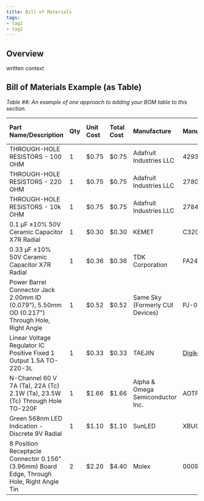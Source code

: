 ```yaml
---
title: Bill of Materials
tags:
- tag1
- tag2
---
```


## Overview
written context

## Bill of Materials Example (as Table)

*Table ##: An example of one approach to adding your BOM table to this section.*

| **Part Name/Description** | **Qty** | **Unit Cost** | **Total Cost** | **Manufacture** | **Manufacturer #** | **Vendor Link** |**Datasheet Link** | **Schematic Reference Designators** |
|:--------------------|:----|:---------------|:-----|:--------|:-----|:-----|:----|:-----|
THROUGH-HOLE RESISTORS - 100 OHM  | 1 | $0.75 | $0.75 | Adafruit Industries LLC | 4293  | [DigiKey](https://www.digikey.com/en/products/detail/adafruit-industries-llc/4293/10287036) | [datasheet link](https://cdn-shop.adafruit.com/product-files/2780/Resistor_Data_Sheet.pdf) | R1 |
THROUGH-HOLE RESISTORS - 220 OHM  | 1 | $0.75 | $0.75 | Adafruit Industries LLC | 2780  | [DigiKey](https://www.digikey.com/en/products/detail/adafruit-industries-llc/2780/26744056) | [datasheet link](https://cdn-shop.adafruit.com/product-files/2780/Resistor_Data_Sheet.pdf) | R2, R3 |
THROUGH-HOLE RESISTORS - 10k OHM  | 1 | $0.75 | $0.75 | Adafruit Industries LLC | 2784  | [DigiKey](https://www.digikey.com/en/products/detail/adafruit-industries-llc/2784/26744575) | [datasheet link](https://cdn-shop.adafruit.com/product-files/2780/Resistor_Data_Sheet.pdf) | R4 |
0.1 µF ±10% 50V Ceramic Capacitor X7R Radial | 1 | $0.30 | $0.30 | KEMET | C320C104K5R5TA | [DigiKey](https://www.digikey.com/en/products/detail/kemet/C320C104K5R5TA/818040) | [datasheet link](https://content.kemet.com/datasheets/KEM_C1050_GOLDMAX_X7R.pdf) | C1 |
0.33 µF ±10% 50V Ceramic Capacitor X7R Radial | 1 | $0.36 | $0.36 | TDK Corporation | FA24X7R1H334KNU06 | [DigiKey](https://www.digikey.com/en/products/detail/tdk-corporation/FA24X7R1H334KNU06/5866154) | [datasheet](https://product.tdk.com/en/system/files/dam/doc/product/capacitor/ceramic/lead-mlcc/catalog/leadmlcc_halogenfree_fa_en.pdf) | C2 |
Power Barrel Connector Jack 2.00mm ID (0.079"), 5.50mm OD (0.217") Through Hole, Right Angle | 1 | $0.52 | $0.52 | Same Sky (Formerly CUI Devices) | PJ-002A | [Digikey](https://www.digikey.com/en/products/detail/same-sky-formerly-cui-devices/PJ-002A/96962) | [datasheet](https://www.sameskydevices.com/product/resource/pj-002a.pdf) | J1 |
Linear Voltage Regulator IC Positive Fixed 1 Output 1.5A TO-220-3L | 1 | $0.33 | $0.33 | TAEJIN  | [Digikey](https://www.digikey.com/en/products/detail/taejin/LM7805T/22237260) | LM7805T | [datasheet](https://www.htckorea.co.kr/Datasheet/Voltage%20Regulator/LM78xx.pdf) | V1 |
N-Channel 60 V 7A (Ta), 22A (Tc) 2.1W (Ta), 23.5W (Tc) Through Hole TO-220F | 1 | $1.66 | $1.66 | Alpha & Omega Semiconductor Inc. | AOTF2618L | [Digikey](https://www.digikey.com/en/products/detail/alpha-omega-semiconductor-inc/AOTF2618L/3603382) | [datasheet](https://www.aosmd.com/res/datasheets/AOTF2618L.pdf) | M1 |
Green 568nm LED Indication - Discrete 9V Radial | 1 | $1.10 | $1.10 | SunLED | XBUG53D | [DigiKey](https://www.digikey.com/en/products/detail/sunled/XBUG53D/4901580) | [datasheet](https://www.sunledusa.com/products/spec/XBUG53D.pdf) | LED1 |
8 Position Receptacle Connector 0.156" (3.96mm) Board Edge, Through Hole, Right Angle Tin | 2 | $2.20 | $4.40 | Molex | 0009481084 | [Digikey](https://www.digikey.com/en/products/detail/molex/0009481084/863327) | [datasheet](https://www.molex.com/en-us/products/part-detail/09481084?display=pdf) | J2, J3 |

